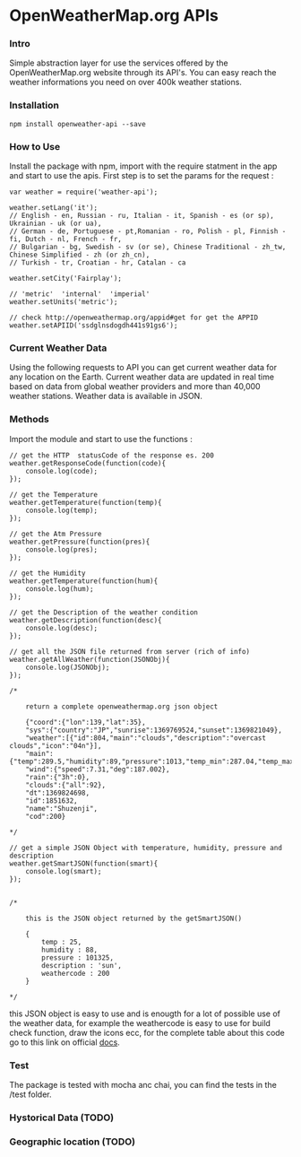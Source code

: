 OpenWeatherMap.org APIs 
=======================


### Intro 
Simple abstraction layer for use the services offered by the OpenWeatherMap.org website through its API's. You 
can easy reach the weather informations you need on over 400k weather stations. 

### Installation 

	npm install openweather-api --save


### How to Use 

Install the package with npm, import with the require statment in the app and start to use the apis. First 
step is to set the params for the request : 

	var weather = require('weather-api');

	weather.setLang('it'); 
	// English - en, Russian - ru, Italian - it, Spanish - es (or sp), Ukrainian - uk (or ua), 
	// German - de, Portuguese - pt,Romanian - ro, Polish - pl, Finnish - fi, Dutch - nl, French - fr, 
	// Bulgarian - bg, Swedish - sv (or se), Chinese Traditional - zh_tw, Chinese Simplified - zh (or zh_cn), 
	// Turkish - tr, Croatian - hr, Catalan - ca

	weather.setCity('Fairplay');

	// 'metric'  'internal'  'imperial'
 	weather.setUnits('metric'); 

	// check http://openweathermap.org/appid#get for get the APPID 
 	weather.setAPIID('ssdglnsdogdh441s91gs6');




### Current Weather Data
Using the following requests to API you can get current weather data for any location on the Earth. Current weather data are updated in real time based on data from global weather providers and more than 40,000 weather stations. Weather data is available in JSON.

### Methods 
Import the module and start to use the functions : 


	// get the HTTP  statusCode of the response es. 200 
	weather.getResponseCode(function(code){
		console.log(code);
	});

	// get the Temperature  
	weather.getTemperature(function(temp){
		console.log(temp);
	});

	// get the Atm Pressure   
	weather.getPressure(function(pres){
		console.log(pres);
	});

	// get the Humidity
	weather.getTemperature(function(hum){
		console.log(hum);
	});

	// get the Description of the weather condition   
	weather.getDescription(function(desc){
		console.log(desc);
	});

	// get all the JSON file returned from server (rich of info)
	weather.getAllWeather(function(JSONObj){
		console.log(JSONObj);
	});
	
	/*
	
		return a complete openweathermap.org json object 
		
		{"coord":{"lon":139,"lat":35},
		"sys":{"country":"JP","sunrise":1369769524,"sunset":1369821049},
		"weather":[{"id":804,"main":"clouds","description":"overcast clouds","icon":"04n"}],
		"main":{"temp":289.5,"humidity":89,"pressure":1013,"temp_min":287.04,"temp_max":292.04},
		"wind":{"speed":7.31,"deg":187.002},
		"rain":{"3h":0},
		"clouds":{"all":92},
		"dt":1369824698,
		"id":1851632,
		"name":"Shuzenji",
		"cod":200}
	
	*/

	// get a simple JSON Object with temperature, humidity, pressure and description   
	weather.getSmartJSON(function(smart){
		console.log(smart);
	});
	
	
	/* 
	
		this is the JSON object returned by the getSmartJSON() 
		
		{
			temp : 25,
			humidity : 88,
			pressure : 101325,
			description : 'sun',
			weathercode : 200
		}
		
	*/

this JSON object is easy to use and is enougth for a lot of possible use of the weather data, for example the weathercode is easy to use for build check function, draw the icons ecc, for the complete table about this code go to this link on official [docs][1]. 

### Test 
The package is tested with mocha anc chai, you can find the tests in the /test folder.


### Hystorical Data  (TODO)

	
### Geographic location (TODO)

[1]:http://openweathermap.org/weather-conditions
